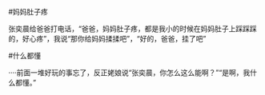 #妈妈肚子疼

张奕晨给爸爸打电话，“爸爸，妈妈肚子疼，都是我小的时候在妈妈肚子上踩踩踩的，好心疼”，我说“那你给妈妈揉揉吧”，“好的，爸爸，挂了吧”

#什么都懂

····前面一堆好玩的事忘了，反正姥娘说“张奕晨，你怎么这么能啊？”“是啊，我什么都懂。”
